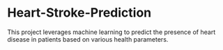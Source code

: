 # Heart-Stroke-Prediction
This project leverages machine learning to predict the presence of heart disease in patients based on various health parameters. 
